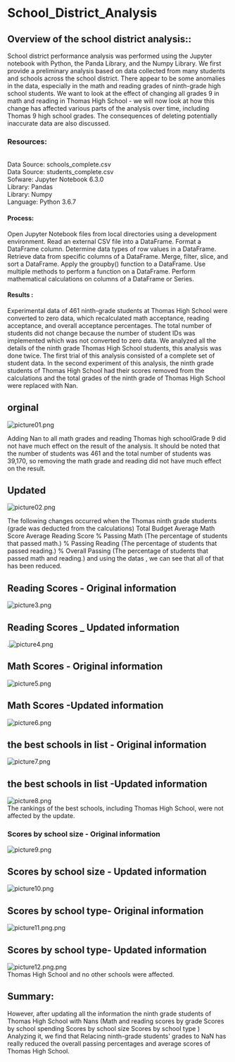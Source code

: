 # School_District_Analysis
## Overview of the school district analysis::</br>
School district performance analysis was performed using the Jupyter notebook with Python, the Panda Library, and the Numpy Library. We first provide a preliminary analysis based on data collected from many students and schools across the school district.
  There appear to be some anomalies in the data, especially in the math and reading grades of ninth-grade high school students.
We want to look at the effect of changing all grades 9 in math and reading in Thomas High School - we will now look at how this change has affected various parts of the analysis over time, including Thomas 9 high school grades.
  The consequences of deleting potentially inaccurate data are also discussed.
  
### Resources:<br>
<br>Data Source: schools_complete.csv<br>
Data Source: students_complete.csv<br>
Sofware: Jupyter Notebook 6.3.0<br>
Library: Pandas<br>
Library: Numpy<br>
Language: Python 3.6.7<br>
#### Process:<br>
Open Jupyter Notebook files from local directories using a development environment.
Read an external CSV file into a DataFrame.
Format a DataFrame column.
Determine data types of row values in a DataFrame.
Retrieve data from specific columns of a DataFrame.
Merge, filter, slice, and sort a DataFrame.
Apply the groupby() function to a DataFrame.
Use multiple methods to perform a function on a DataFrame.
Perform mathematical calculations on columns of a DataFrame or Series.<br>

#### Results :<br>
Experimental data of 461 ninth-grade students at Thomas High School were converted to zero data, which recalculated math acceptance, reading acceptance, and overall acceptance percentages. The total number of students did not change because the number of student IDs was implemented which was not converted to zero data.
We analyzed all the details of the ninth grade Thomas High School students, this analysis was done twice. The first trial of this analysis consisted of a complete set of student data. In the second experiment of this analysis, the ninth grade students of Thomas High School had their scores removed from the calculations and the total grades of the ninth grade of Thomas High School were replaced with Nan.


## orginal<br>
 ![picture01.png](/Resources/picture01.png)<br/>

Adding Nan to all math grades and reading Thomas  high schoolGrade 9 did not have much effect on the result of the analysis.  It should be noted that the number of students was 461 and the total number of students was 39,170, so removing the math grade and reading did not have much effect on the result.
 ## Updated  </br> 
 ![picture02.png](/Resources/picture02.png)<br/>


The following changes occurred when the Thomas ninth grade students (grade was deducted from the calculations)
Total Budget
Average Math Score
Average Reading Score
% Passing Math (The percentage of students that passed math.)
% Passing Reading (The percentage of students that passed reading.)
% Overall Passing (The percentage of students that passed math and reading.)
and using the datas , we can see that all of that has been reduced. 

  ## Reading Scores - Original information
  ![picture3.png](/Resources/picture3.png)<br/>
 ## Reading Scores _ Updated information
.![picture4.png](/Resources/picture4.png)<br/>
## Math Scores - Original information
![picture5.png](/Resources/picture5.png)<br/>
##  Math Scores -Updated information
![picture6.png](/Resources/picture4.png)<br/>
## the best schools in list - Original information
![picture7.png](/Resources/picture7.png)<br/>
## the best schools in list -Updated information
![picture8.png](/Resources/picture8.png)<br/>
The rankings of the best schools, including Thomas High School, were not affected by the update.

### Scores by school size - Original information
![picture9.png](/Resources/picture9.png)<br/>
## Scores by school size - Updated information
![picture10.png](/Resources/picture10.png)<br/>
## Scores by school type- Original information
![picture11.png.png](/Resources/picture11.png)<br/>
## Scores by school type- Updated information
![picture12.png.png](/Resources/picture12.png)<br/>
Thomas High School and no other schools were affected.
## Summary:
However, after updating all the information the ninth grade students of Thomas High School with Nans (Math and reading scores by grade
Scores by school spending
Scores by school size
Scores by school type ) Analyzing it, we find that  Relacing  ninth-grade students' grades to NaN has really reduced the overall passing percentages and average scores of Thomas High School.

